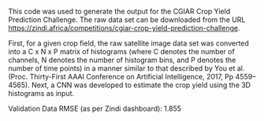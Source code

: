 This code was used to generate the output for the CGIAR Crop Yield Prediction Challenge. The raw data set can be downloaded from the URL https://zindi.africa/competitions/cgiar-crop-yield-prediction-challenge.

First, for a given crop field, the raw satellite image data set was converted into a C x N x P matrix of histograms (where C denotes the number of channels, N denotes the number of histogram bins, and P denotes the number of time points) in a manner similar to that described by You et al. (Proc. Thirty-First AAAI Conference on Artificial Intelligence, 2017, Pp 4559–4565). Next, a CNN was developed to estimate the crop yield using the 3D histograms as input.

Validation Data RMSE (as per Zindi dashboard): 1.855
